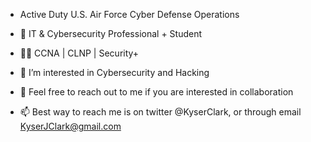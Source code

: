 -    Active Duty U.S. Air Force Cyber Defense Operations
- 💼 IT & Cybersecurity Professional + Student
- 👨‍🎓 CCNA | CLNP | Security+

- 👀 I’m interested in Cybersecurity and Hacking
- 💞️ Feel free to reach out to me if you are interested in collaboration
- 📫 Best way to reach me is on twitter @KyserClark, or through email KyserJClark@gmail.com

<!---
KyserClark/KyserClark is a ✨ special ✨ repository because its `README.md` (this file) appears on your GitHub profile.
You can click the Preview link to take a look at your changes.
--->
